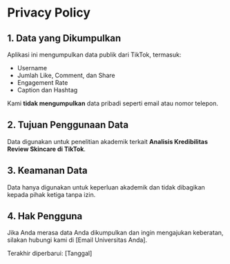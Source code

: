 # Privacy Policy  

## 1. Data yang Dikumpulkan  
Aplikasi ini mengumpulkan data publik dari TikTok, termasuk:  
- Username  
- Jumlah Like, Comment, dan Share  
- Engagement Rate  
- Caption dan Hashtag  

Kami **tidak mengumpulkan** data pribadi seperti email atau nomor telepon.  

## 2. Tujuan Penggunaan Data  
Data digunakan untuk penelitian akademik terkait **Analisis Kredibilitas Review Skincare di TikTok**.  

## 3. Keamanan Data  
Data hanya digunakan untuk keperluan akademik dan tidak dibagikan kepada pihak ketiga tanpa izin.  

## 4. Hak Pengguna  
Jika Anda merasa data Anda dikumpulkan dan ingin mengajukan keberatan, silakan hubungi kami di [Email Universitas Anda].  

Terakhir diperbarui: [Tanggal]  
